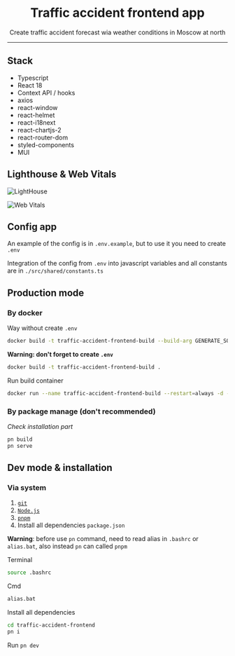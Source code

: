 <div align="center">

# Traffic accident frontend app

Create traffic accident forecast wia weather conditions in Moscow at north

</div>

---

## Stack

- Typescript
- React 18
- Context API / hooks
- axios
- react-window
- react-helmet
- react-i18next
- react-chartjs-2
- react-router-dom
- styled-components
- MUI

## Lighthouse & Web Vitals

![LightHouse](https://github.com/jsinkx/traffic-accident-frontend/assets/69904090/e8604257-db90-447c-87bc-fb711cf4e068)

![Web Vitals](https://github.com/jsinkx/traffic-accident-frontend/assets/69904090/81d514d5-671a-4b1d-bc3d-90ebdd2032ad)

## Config app

An example of the config is in `.env.example`, but to use it you need to create `.env`

Integration of the config from `.env` into javascript variables and all constants are in
`./src/shared/constants.ts`

## Production mode

### By docker

Way without create `.env`

```sh
docker build -t traffic-accident-frontend-build --build-arg GENERATE_SOURCEMAP=false --build-arg VITE_API_URL=<API_URL>  .
```

<strong> Warning: don't forget to create `.env` </strong>

```sh
docker build -t traffic-accident-frontend-build .
```

Run build container

```sh
docker run --name traffic-accident-frontend-build --restart=always -d -p 80:80 traffic-accident-frontend-build
```

### By package manage (don't recommended)

_Check installation part_

```sh
pn build
pn serve
```

## Dev mode & installation

### Via system

1. [`git`](https://git-scm.com/)
2. [`Node.js`](https://nodejs.org/)
3. [`pnpm`](https://pnpm.io/installation)
4. Install all dependencies `package.json`

**Warning**: before use `pn` command, need to read alias in `.bashrc` or `alias.bat`, also instead `pn` can
called `pnpm`

Terminal

```sh
source .bashrc
```

Cmd

```sh
alias.bat
```

Install all dependencies

```sh
cd traffic-accident-frontend
pn i
```

Run `pn dev`
